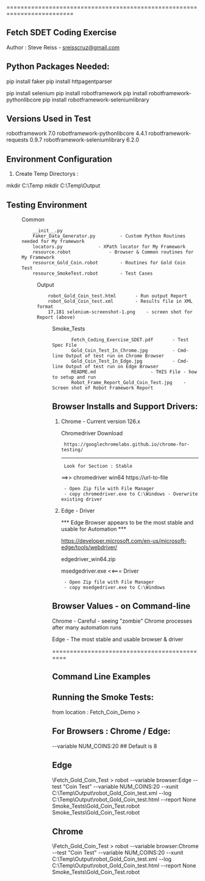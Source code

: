 =========================================================================

Fetch SDET Coding Exercise
--------------------------


Author : Steve Reiss - sreisscruz@gmail.com




 

Python Packages Needed:
------------------------

pip install faker
pip install httpagentparser

pip install selenium
pip install robotframework
pip install robotframework-pythonlibcore
pip install robotframework-seleniumlibrary


Versions Used in Test
----------------------
robotframework                      7.0
robotframework-pythonlibcore        4.4.1
robotframework-requests             0.9.7
robotframework-seleniumlibrary      6.2.0



Environment Configuration
-------------------------
    
1)  Create Temp Directorys :

   mkdir C:\Temp
   mkdir C:\Temp\Output



Testing Environment
--------------------


<DIR>          Common
 	 	
		__init__.py
	  	Faker_Data_Generator.py			- Custom Python Routines needed for My framework
	  	locators.py				- XPath locator for My Framework
	  	resource.robot				- Browser & Common routines for My Framework
  		resource_Gold_Coin.robot		- Routines for Gold Coin Test
  		resource_SmokeTest.robot		- Test Cases


<DIR>          Output
		
		robot_Gold_Coin_test.html 		- Run output Report 
		robot_Gold_Coin_test.xml		- Results file in XML format
		17,181 selenium-screenshot-1.png	- screen shot for Report (above)

<DIR>          Smoke_Tests

            
           Fetch_Coding_Exercise_SDET.pdf		- Test Spec File
           Gold_Coin_Test_In_Chrome.jpg			- Cmd-line Output of test run on Chrome Browser
           Gold_Coin_Test_In_Edge.jpg			- Cmd-line Output of test run on Edge Browser
           README.md					- THIS File - how to setup and run
           Robot_Frame_Report_Gold_Coin_Test.jpg	- Screen shot of Robot Framework Report



Browser Installs and Support Drivers:
---------------------------------------


1) Chrome - Current version 126.x  


      Chromedriver Download  

        https://googlechromelabs.github.io/chrome-for-testing/

      --------------------------

		Look for Section : Stable

	==>>	chromedriver	win64    https://url-to-file


		- Open Zip file with File Manager
		- copy chromedriver.exe to C:\Windows - Overwrite existing driver


2) Edge -  Driver

	***  Edge Browser appears to be the most stable and usable for Automation  ***


	https://developer.microsoft.com/en-us/microsoft-edge/tools/webdriver/


	edgedriver_win64.zip

	msedgedriver.exe  <<=== Driver


		- Open Zip file with File Manager
		- copy msedgedriver.exe to C:\Windows





Browser Values - on Command-line
--------------------------------

  Chrome    - Careful - seeing "zombie" Chrome processes after many automation runs

  Edge	    - The most stable and usable browser & driver


=============================================

Command Line Examples
---------------------


Running the Smoke Tests:
-------------------------

from location :  Fetch_Coin_Demo >


For Browsers : Chrome / Edge:
-----------------------------

 --variable NUM_COINS:20  ## Default is 8

Edge
------

  \Fetch_Gold_Coin_Test > robot --variable browser:Edge --test "Coin Test"  --variable NUM_COINS:20 --xunit C:\Temp\Output\robot_Gold_Coin_test.xml --log C:\Temp\Output\robot_Gold_Coin_test.html  --report None Smoke_Tests\Gold_Coin_Test.robot    Smoke_Tests\Gold_Coin_Test.robot                                                             


Chrome
------

\Fetch_Gold_Coin_Test > robot --variable browser:Chrome --test "Coin Test" --variable NUM_COINS:20 --xunit C:\Temp\Output\robot_Gold_Coin_test.xml --log C:\Temp\Output\robot_Gold_Coin_test.html  --report None Smoke_Tests\Gold_Coin_Test.robot                                                                  
  



